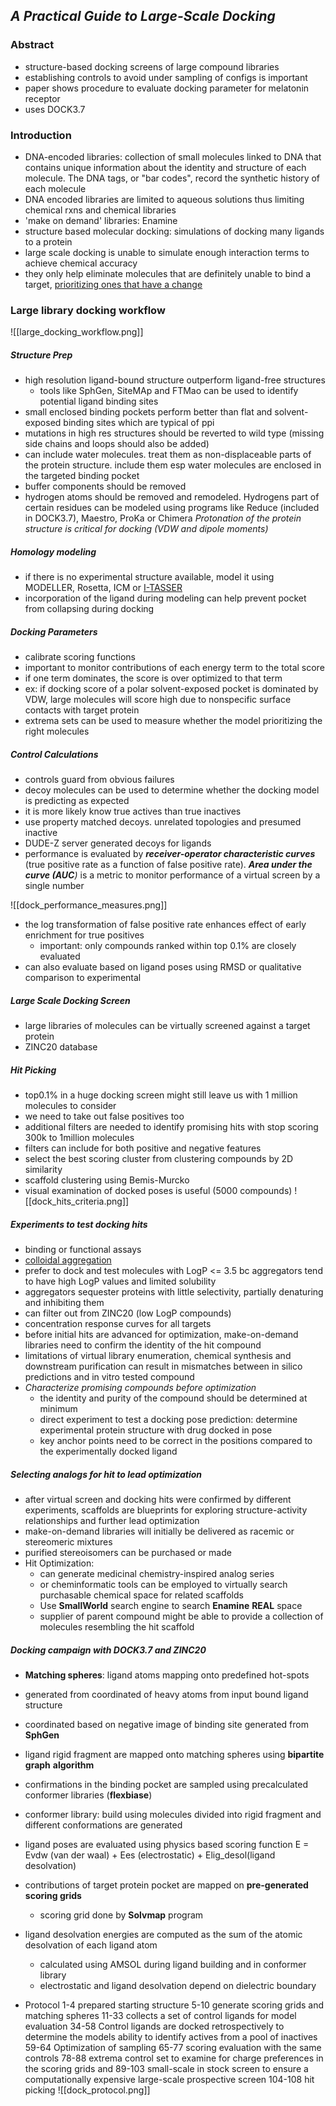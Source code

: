 ## *A Practical Guide to Large-Scale Docking* 

### Abstract 
- structure-based docking screens of large compound libraries
- establishing controls to avoid under sampling of configs is important 
- paper shows procedure to evaluate docking parameter for melatonin receptor
- uses DOCK3.7 

### Introduction
- DNA-encoded libraries: collection of small molecules linked to DNA that contains unique information about the identity and structure of each molecule. The DNA tags, or "bar codes", record the synthetic history of each molecule
- DNA encoded libraries are limited to aqueous solutions thus limiting chemical rxns and chemical libraries 
- 'make on demand' libraries: Enamine 
- structure based molecular docking: simulations of docking many ligands to a protein 
- large scale docking is unable to simulate enough interaction terms to achieve chemical accuracy
- they only help eliminate molecules that are definitely unable to bind a target, [prioritizing ones that have a change](gaps_ideas.md#bender_2021#idea1)

### Large library docking workflow

![[large_docking_workflow.png]]
##### Structure Prep
- high resolution ligand-bound structure outperform ligand-free structures 
	- tools like SphGen, SiteMAp and FTMao can be used to identify potential ligand binding sites 
- small enclosed binding pockets perform better than flat and solvent-exposed binding sites which are typical of ppi 
- mutations in high res structures should be reverted to wild type (missing side chains and loops should also be added)
- can include water molecules. treat them as non-displaceable parts of the protein structure. include them esp water molecules are enclosed in the targeted binding pocket 
- buffer components should be removed
- hydrogen atoms should be removed and remodeled. Hydrogens part of certain residues can be modeled using programs like Reduce (included in DOCK3.7), Maestro, ProKa or Chimera 
	*Protonation of the protein structure is critical for docking (VDW and dipole moments)*
##### Homology modeling
- if there is no experimental structure available, model it using MODELLER, Rosetta, ICM or [I-TASSER](gaps_ideas.md#bender_2021#idea2)
- incorporation of the ligand during modeling can help prevent pocket from collapsing during docking
##### Docking Parameters
- calibrate scoring functions 
- important to monitor contributions of each energy term to the total score
- if one term dominates, the score is over optimized to that term 
- ex: if docking score of a polar solvent-exposed pocket is dominated by VDW, large molecules will score high due to nonspecific surface contacts with target protein
- extrema sets can be used to measure whether the model prioritizing the right molecules
##### Control Calculations 
- controls guard from obvious failures
- decoy molecules can be used to determine whether the docking model is predicting as expected
- it is more likely know true actives than true inactives
- use property matched decoys. unrelated topologies and presumed inactive
- DUDE-Z server generated decoys for ligands 
- performance is evaluated by ***receiver-operator characteristic curves*** (true positive rate as a function of false positive rate). ***Area under the curve (AUC**)* is a metric to monitor performance of a virtual screen by a single number 

![[dock_performance_measures.png]]
- the log transformation of false positive rate enhances effect of early enrichment for true positives
	- important: only compounds ranked within top 0.1% are closely evaluated 
- can also evaluate based on ligand poses using RMSD or qualitative comparison to experimental 
##### Large Scale Docking Screen
- large libraries of molecules can be virtually screened against a target protein 
- ZINC20 database 
##### Hit Picking
- top0.1% in a huge docking screen might still leave us with 1 million molecules to consider 
- we need to take out false positives too
- additional filters are needed to identify promising hits with stop scoring 300k to 1million molecules
- filters can include for both positive and negative features
- select the best scoring cluster from clustering compounds by 2D similarity 
- scaffold clustering using Bemis-Murcko 
- visual examination of docked poses is useful (5000 compounds)
![[dock_hits_criteria.png]]

##### Experiments to test docking hits
- binding or functional assays
- [colloidal aggregation](https://www.sciencedirect.com/science/article/abs/pii/S1748013217305765)
- prefer to dock and test molecules with LogP <= 3.5 bc aggregators tend to have high LogP values and limited solubility 
- aggregators sequester proteins with little selectivity, partially denaturing and inhibiting them 
- can filter out from ZINC20 (low LogP compounds)
- concentration response curves for all targets
- before initial hits are advanced for optimization, make-on-demand libraries need to confirm the identity of the hit compound
- limitations of virtual library enumeration, chemical synthesis and downstream purification can result in mismatches between in silico predictions and in vitro tested compound 
- *Characterize promising compounds before optimization*
	- the identity and purity of the compound should be determined at minimum
	- direct experiment to test a docking pose prediction: determine experimental protein structure with drug docked in pose 
	- key anchor points need to be correct in the positions compared to the experimentally docked ligand
##### Selecting analogs for hit to lead optimization
- after virtual screen and docking hits were confirmed by different experiments, scaffolds are blueprints for exploring structure-activity relationships and further lead optimization 
- make-on-demand libraries will initially be delivered as racemic or stereomeric mixtures 
- purified stereoisomers can be purchased or made
- Hit Optimization:
	- can generate medicinal chemistry-inspired analog series 
	- or cheminformatic tools can be employed to virtually search purchasable chemical space for related scaffolds 
	- Use **SmallWorld** search engine to search **Enamine** **REAL** space 
	- supplier of parent compound might be able to provide a collection of molecules resembling the hit scaffold


##### Docking campaign with DOCK3.7 and ZINC20
- **Matching spheres**: ligand atoms mapping onto predefined hot-spots 
- generated from coordinated of heavy atoms from input bound ligand structure
- coordinated based on negative image of binding site generated from **SphGen**
- ligand rigid fragment are mapped onto matching spheres using **bipartite** **graph** **algorithm** 
- confirmations in the binding pocket are sampled using precalculated conformer libraries (**flexbiase**)
- conformer library: build using molecules divided into rigid fragment and different conformations are generated
- ligand poses are evaluated using physics based scoring function E = Evdw (van der waal) + Ees (electrostatic) + Elig_desol(ligand desolvation)
- contributions of target protein pocket are mapped on **pre-generated scoring grids**
	- scoring grid done by **Solvmap** program
- ligand desolvation energies are computed as the sum of the atomic desolvation of each ligand atom
	- calculated using AMSOL during ligand building and in conformer library
	- electrostatic and ligand desolvation depend on dielectric boundary

- Protocol
	1-4 prepared starting structure
	5-10 generate scoring grids and matching spheres 
	11-33 collects a set of control ligands for model evaluation 
	34-58 Control ligands are docked retrospectively to determine the models ability to identify actives from a pool of inactives
	59-64 Optimization of sampling 
	65-77 scoring evaluation with the same controls 
	78-88 extrema control set to examine for charge preferences in the scoring grids and
	89-103 small-scale in stock screen to ensure a computationally expensive large-scale prospective screen
	104-108 hit picking 
	![[dock_protocol.png]]